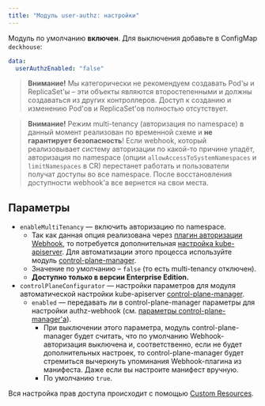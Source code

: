 ```yaml
---
title: "Модуль user-authz: настройки"
---
```


Модуль по умолчанию **включен**. Для выключения добавьте в ConfigMap `deckhouse`:

```yaml
data:
  userAuthzEnabled: "false"
```

> **Внимание!** Мы категорически не рекомендуем создавать Pod'ы и ReplicaSet'ы – эти объекты являются второстепенными и должны создаваться из других контроллеров. Доступ к созданию и изменению Pod'ов и ReplicaSet'ов полностью отсутствует.

> **Внимание!** Режим multi-tenancy (авторизация по namespace) в данный момент реализован по временной схеме и **не гарантирует безопасность**! Если webhook, который реализовывает систему авторизации по какой-то причине упадёт, авторизация по namespace (опции `allowAccessToSystemNamespaces` и `limitNamespaces` в CR) перестанет работать и пользователи получат доступы во все namespace. После восстановления доступности webhook'а все вернется на свои места.

## Параметры

* `enableMultiTenancy` — включить авторизацию по namespace.
  * Так как данная опция реализована через [плагин авторизации Webhook](https://kubernetes.io/docs/reference/access-authn-authz/webhook/), то потребуется дополнительная [настройка kube-apiserver](usage.html#настройка-kube-apiserver). Для автоматизации этого процесса используйте модуль [control-plane-manager](../../modules/040-control-plane-manager/).
  * Значение по умолчанию – `false` (то есть multi-tenancy отключен).
  * **Доступно только в версии Enterprise Edition.**
* `controlPlaneConfigurator` — настройки параметров для модуля автоматической настройки kube-apiserver [control-plane-manager](../../modules/040-control-plane-manager/).
  * `enabled` — передавать ли в control-plane-manager параметры для настройки authz-webhook (см. [параметры control-plane-manager'а](../../modules/040-control-plane-manager/configuration.html#параметры)).
    * При выключении этого параметра, модуль control-plane-manager будет считать, что по умолчанию Webhook-авторизация выключена и, соответственно, если не будет дополнительных настроек, то control-plane-manager будет стремиться вычеркнуть упоминания Webhook-плагина из манифеста. Даже если вы настроите манифест вручную.
    * По умолчанию `true`.

Вся настройка прав доступа происходит с помощью [Custom Resources](cr.html).
